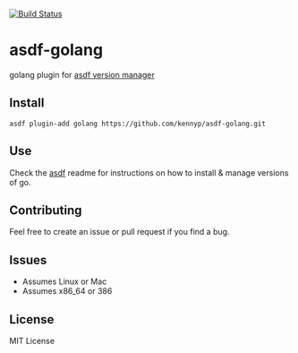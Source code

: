 [![Build Status](https://travis-ci.org/kennyp/asdf-golang.svg?branch=master)](https://travis-ci.org/kennyp/asdf-golang)

# asdf-golang
golang plugin for [asdf version manager](https://github.com/HashNuke/asdf)

## Install

```
asdf plugin-add golang https://github.com/kennyp/asdf-golang.git
```

## Use

Check the [asdf](https://github.com/HashNuke/asdf) readme for instructions on how to install & manage versions of go.

## Contributing

Feel free to create an issue or pull request if you find a bug.

## Issues

* Assumes Linux or Mac
* Assumes x86_64 or 386

## License
MIT License
